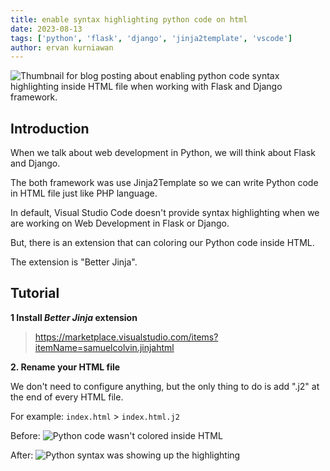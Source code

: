 ```yaml
---
title: enable syntax highlighting python code on html
date: 2023-08-13
tags: ['python', 'flask', 'django', 'jinja2template', 'vscode']
author: ervan kurniawan
---
```


![Thumbnail for blog posting about enabling python code syntax highlighting inside HTML file when working with Flask and Django framework.](https://i.imgur.com/v28M64A.png)

## Introduction
When we talk about web development in Python, we will think about Flask and Django.

The both framework was use Jinja2Template so we can write Python code in HTML file just like PHP language.

In default, Visual Studio Code doesn't provide syntax highlighting when we are working on Web Development in Flask or Django.

But, there is an extension that can coloring our Python code inside HTML.

The extension is "Better Jinja".


## Tutorial
**1 Install _Better Jinja_ extension**
> https://marketplace.visualstudio.com/items?itemName=samuelcolvin.jinjahtml

**2. Rename your HTML file**

We don't need to configure anything, but the only thing to do is add ".j2" at the end of every HTML file.

For example:
`index.html` > `index.html.j2`

Before:
![Python code wasn't colored inside HTML](https://i.imgur.com/ilAZtva.png)

After:
![Python syntax was showing up the highlighting](https://i.imgur.com/JFXEXXo.png)
